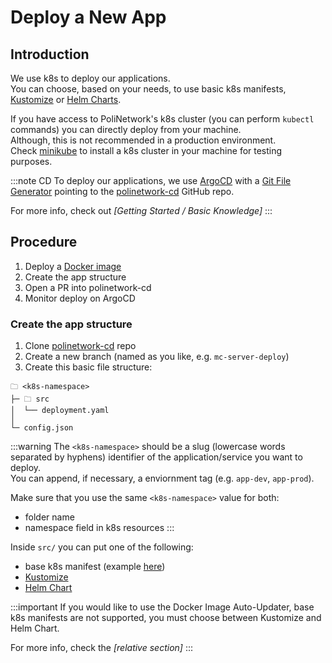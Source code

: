 # Deploy a New App

## Introduction

We use k8s to deploy our applications.  
You can choose, based on your needs, to use basic k8s manifests, [Kustomize](https://kustomize.io/) or [Helm Charts](https://helm.sh/docs/topics/charts/).

If you have access to PoliNetwork's k8s cluster (you can perform `kubectl` commands) you can directly deploy from your machine.  
Although, this is not recommended in a production environment.  
Check [minikube](https://minikube.sigs.k8s.io/docs/start/?arch=%2Flinux%2Fx86-64%2Fstable%2Fbinary+download) to install a k8s cluster in your machine for testing purposes.

:::note CD
To deploy our applications, we use [ArgoCD](https://argo-cd.readthedocs.io/en/stable/) 
with a [Git File Generator](https://argo-cd.readthedocs.io/en/stable/operator-manual/applicationset/Generators-Git/#git-generator-files) 
pointing to the [polinetwork-cd](https://github.com/PoliNetworkOrg/polinetwork-cd) GitHub repo.

For more info, check out *[Getting Started / Basic Knowledge]*
:::

## Procedure

1. Deploy a [Docker image](https://docs.docker.com/get-started/docker-concepts/the-basics/what-is-an-image/)
2. Create the app structure
3. Open a PR into polinetwork-cd
4. Monitor deploy on ArgoCD

### Create the app structure
1. Clone [polinetwork-cd](https://github.com/PoliNetworkOrg/polinetwork-cd) repo
2. Create a new branch (named as you like, e.g. `mc-server-deploy`)
3. Create this basic file structure:
```
🗀 <k8s-namespace>
├─ 🗀 src
│  └── deployment.yaml
│ 
└─ config.json
```

:::warning
The `<k8s-namespace>` should be a slug (lowercase words separated by hyphens) identifier of the application/service you want to deploy.  
You can append, if necessary, a enviornment tag (e.g. `app-dev`, `app-prod`).  

Make sure that you use the same `<k8s-namespace>` value for both:
- folder name
- namespace field in k8s resources
:::
 
Inside `src/` you can put one of the following:
- base k8s manifest (example [here](https://raw.githubusercontent.com/kubernetes/website/main/content/en/examples/controllers/nginx-deployment.yaml))
- [Kustomize](https://kubectl.docs.kubernetes.io/guides/introduction/kustomize/)
- [Helm Chart](https://helm.sh/docs/topics/charts/)

:::important
If you would like to use the Docker Image Auto-Updater, base k8s manifests are not supported, you must choose between Kustomize and Helm Chart.

For more info, check the *[relative section]*
:::
